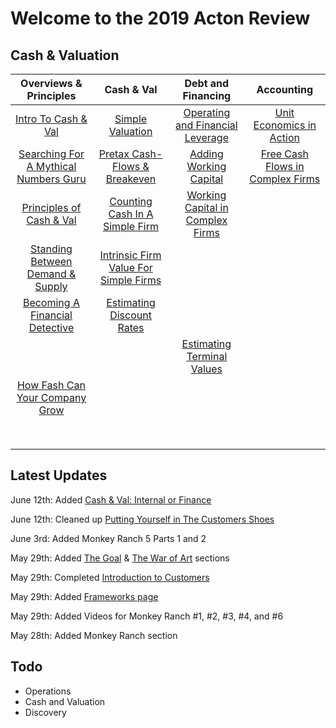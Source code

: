 # Welcome to the 2019 Acton Review

## Cash & Valuation
|Overviews & Principles   	|Cash & Val  	|Debt and Financing   	|Accounting   	|
|:-:	|:-:	|:-:	|:-:	|
|[Intro To Cash & Val](intro-to-cash-and-valuation.md)   	| [Simple Valuation](simple-valuation.md) 	| [Operating and Financial Leverage](operating-and-financial-leverage.md) | [Unit Economics in Action](unit-economics-in-action.md) 	|
|[Searching For A Mythical Numbers Guru](mythical-numbers-guru.md)   	| [Pretax Cash-Flows & Breakeven](pretax-cashflows-and-breakeven.md)   	  	| [Adding Working Capital](adding-working-capital.md) | [Free Cash Flows in Complex Firms](free-cash-flow-complex.md)   	  	|
|[Principles of Cash & Val](principles-of-cash-and-valuation.md)   	| [Counting Cash In A Simple Firm](counting-cash-in-a-simple-firm.md)   	  	| [Working Capital in Complex Firms](working-capital-complex.md)   	  	|   	|
|[Standing Between Demand & Supply](standing-between-demand-and-supply.md)   	| [Intrinsic Firm Value For Simple Firms](ifv-simplefirms.md)   	  	|   	|   	|
|[Becoming A Financial Detective](becoming-a-financial-detective.md)   	| [Estimating Discount Rates](estimating-discount-rates.md)   	  	|   	|   	|
||   	| [Estimating Terminal Values](estimating-terminal-values.md) 	|   	|
|[How Fash Can Your Company Grow](sgr.md)   	|   	|   	|   	|
|   	|   	|   	|   	|
|   	|   	|   	|   	|
|   	|   	|   	|   	|
|   	|   	|   	|   	|
|   	|   	|   	|   	|
|   	|   	|   	|   	|
|   	|   	|   	|   	|
|   	|   	|   	|   	|

## Latest Updates
June 12th: Added [Cash & Val: Internal or Finance](internalorfinance.md)

June 12th: Cleaned up [Putting Yourself in The Customers Shoes](customersshoes.md)

June 3rd: Added Monkey Ranch 5 Parts 1 and 2

May 29th: Added [The Goal](thegoal.md) & [The War of Art](thewarofart.md) sections

May 29th: Completed [Introduction to Customers](./intro-to-customers.md)

May 29th: Added [Frameworks page](./frameworks.md)

May 29th: Added Videos for Monkey Ranch #1, #2, #3, #4, and #6

May 28th: Added Monkey Ranch section


## Todo

- Operations
- Cash and Valuation
- Discovery
